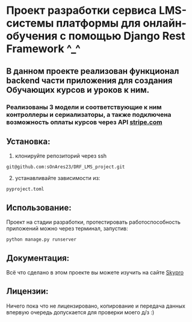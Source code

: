 # Проект разработки сервиса LMS-системы платформы для онлайн-обучения с помощью Django Rest Framework ^_^
## В данном проекте реализован функционал backend части приложения для создания Обучающих курсов и уроков к ним.

### Реализованы 3 модели и соответствующие к ним контроллеры и сериализаторы, а также подключена возможность оплаты курсов через API [stripe.com](https://stripe.com/docs/api.)


## Установка:
1. клонируйте репозиторий через ssh 
```
git@github.com:sOnAres23/DRF_LMS_project.git
```
2. устанавливайте зависимости из: 
```
pyproject.toml
```

## Использование:
Проект на стадии разработки, протестировать работоспособность приложений можно через терминал, запустив:
```
python manage.py runserver
```

## Документация: 
Всё что сделано в этом проекте вы можете изучить на сайте [Skypro](www.skypro.ru)

## Лицензии: 
Ничего пока что не лицензировано, копирование и передача данных впервую очередь допускается для проверки моего д/з :)